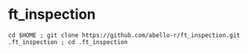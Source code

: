 # ft_inspection

```
cd $HOME ; git clone https://github.com/abello-r/ft_inspection.git .ft_inspection ; cd .ft_inspection
```

